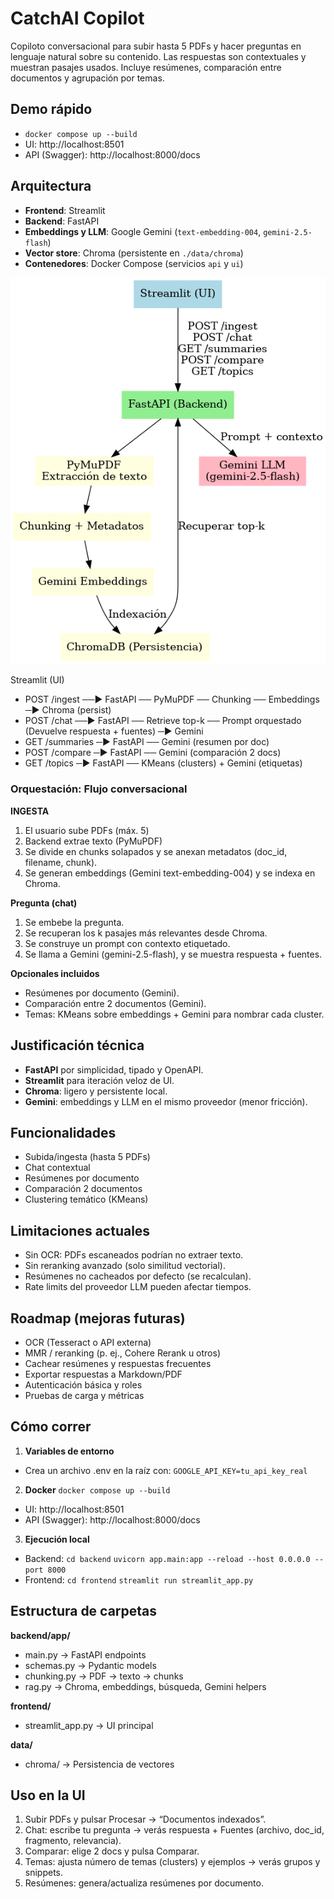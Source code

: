 # CatchAI Copilot

Copiloto conversacional para subir hasta 5 PDFs y hacer preguntas en lenguaje natural sobre su contenido. Las respuestas son contextuales y muestran pasajes usados. Incluye resúmenes, comparación entre documentos y agrupación por temas.

## Demo rápido
- `docker compose up --build`
- UI: http://localhost:8501  
- API (Swagger): http://localhost:8000/docs 

## Arquitectura
- **Frontend**: Streamlit
- **Backend**: FastAPI
- **Embeddings y LLM**: Google Gemini (`text-embedding-004`, `gemini-2.5-flash`)
- **Vector store**: Chroma (persistente en `./data/chroma`)
- **Contenedores**: Docker Compose (servicios `api` y `ui`)

![Diagrama de Arquitectura](docs/arquitectura_catchai.png)

Streamlit (UI)
- POST /ingest  ──▶ FastAPI ── PyMuPDF ── Chunking ── Embeddings ─▶ Chroma (persist)
- POST /chat    ──▶ FastAPI ── Retrieve top-k ── Prompt orquestado (Devuelve respuesta + fuentes) ─▶ Gemini
- GET  /summaries ─▶ FastAPI ── Gemini (resumen por doc)
- POST /compare   ─▶ FastAPI ── Gemini (comparación 2 docs)
- GET  /topics    ─▶ FastAPI ── KMeans (clusters) + Gemini (etiquetas)

### Orquestación: Flujo conversacional
**INGESTA**
1. El usuario sube PDFs (máx. 5)
2. Backend extrae texto (PyMuPDF)
3. Se divide en chunks solapados y se anexan metadatos (doc_id, filename, chunk).
4. Se generan embeddings (Gemini text-embedding-004) y se indexa en Chroma.

**Pregunta (chat)**
1. Se embebe la pregunta.
2. Se recuperan los k pasajes más relevantes desde Chroma.
3. Se construye un prompt con contexto etiquetado.
4. Se llama a Gemini (gemini-2.5-flash), y se muestra respuesta + fuentes.

**Opcionales incluidos**
- Resúmenes por documento (Gemini).
- Comparación entre 2 documentos (Gemini).
- Temas: KMeans sobre embeddings + Gemini para nombrar cada cluster.

## Justificación técnica
- **FastAPI** por simplicidad, tipado y OpenAPI.  
- **Streamlit** para iteración veloz de UI.  
- **Chroma**: ligero y persistente local.  
- **Gemini**: embeddings y LLM en el mismo proveedor (menor fricción).

## Funcionalidades
- Subida/ingesta (hasta 5 PDFs)
- Chat contextual
- Resúmenes por documento
- Comparación 2 documentos
- Clustering temático (KMeans) 

## Limitaciones actuales
- Sin OCR: PDFs escaneados podrían no extraer texto.
- Sin reranking avanzado (solo similitud vectorial).
- Resúmenes no cacheados por defecto (se recalculan).
- Rate limits del proveedor LLM pueden afectar tiempos.

## Roadmap (mejoras futuras)
- OCR (Tesseract o API externa)
- MMR / reranking (p. ej., Cohere Rerank u otros)
- Cachear resúmenes y respuestas frecuentes
- Exportar respuestas a Markdown/PDF
- Autenticación básica y roles
- Pruebas de carga y métricas

## Cómo correr

1. **Variables de entorno**
- Crea un archivo .env en la raíz con: `GOOGLE_API_KEY=tu_api_key_real`

2. **Docker**
`docker compose up --build`
- UI: http://localhost:8501
- API (Swagger): http://localhost:8000/docs

3. **Ejecución local**
- Backend: 
`cd backend`
`uvicorn app.main:app --reload --host 0.0.0.0 --port 8000`
- Frontend:
`cd frontend`
`streamlit run streamlit_app.py`

## Estructura de carpetas
**backend/app/**
- main.py → FastAPI endpoints
- schemas.py → Pydantic models
- chunking.py → PDF → texto → chunks
- rag.py → Chroma, embeddings, búsqueda, Gemini helpers

**frontend/**
- streamlit_app.py → UI principal

**data/**
- chroma/ → Persistencia de vectores

## Uso en la UI
1. Subir PDFs y pulsar Procesar → “Documentos indexados”.
2. Chat: escribe tu pregunta → verás respuesta + Fuentes (archivo, doc_id, fragmento, relevancia).
3. Comparar: elige 2 docs y pulsa Comparar.
4. Temas: ajusta número de temas (clusters) y ejemplos → verás grupos y snippets.
5. Resúmenes: genera/actualiza resúmenes por documento.
